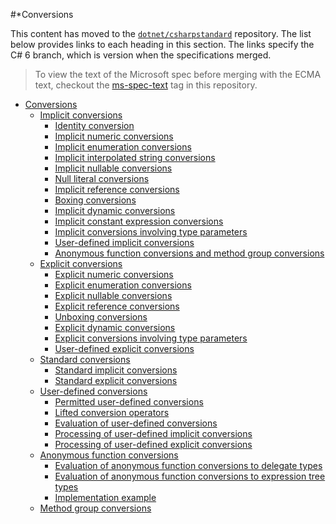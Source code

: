 #*Conversions

This content has moved to the [`dotnet/csharpstandard`](https://github.com/dotnet/csharpstandard) repository.
The list below provides links to each heading in this section. The links specify the C# 6 branch, which is version when the specifications merged.

> To view the text of the Microsoft spec before merging with the ECMA text, checkout the [ms-spec-text](https://github.com/dotnet/csharplang/releases/tag/ms-spec-text) tag in this repository.

- <a id="conversions"></a>[Conversions](https://github.com/dotnet/csharpstandard/blob/draft-v6/standard/conversions.md)
  - <a id="implicit-conversions"></a>[Implicit conversions](https://github.com/dotnet/csharpstandard/blob/draft-v6/standard/conversions.md#102-implicit-conversions)
    - <a id="identity-conversion"></a>[Identity conversion](https://github.com/dotnet/csharpstandard/blob/draft-v6/standard/conversions.md#1022-identity-conversion)
    - <a id="implicit-numeric-conversions"></a>[Implicit numeric conversions](https://github.com/dotnet/csharpstandard/blob/draft-v6/standard/conversions.md#1023-implicit-numeric-conversions)
    - <a id="implicit-enumeration-conversions"></a>[Implicit enumeration conversions](https://github.com/dotnet/csharpstandard/blob/draft-v6/standard/conversions.md#1024-implicit-enumeration-conversions)
    - <a id="implicit-interpolated-string-conversions"></a>[Implicit interpolated string conversions](https://github.com/dotnet/csharpstandard/blob/draft-v6/standard/conversions.md#1025-implicit-interpolated-string-conversions)
    - <a id="implicit-nullable-conversions"></a>[Implicit nullable conversions](https://github.com/dotnet/csharpstandard/blob/draft-v6/standard/conversions.md#1026-implicit-nullable-conversions)
    - <a id="null-literal-conversions"></a>[Null literal conversions](https://github.com/dotnet/csharpstandard/blob/draft-v6/standard/conversions.md#1027-null-literal-conversions)
    - <a id="implicit-reference-conversions"></a>[Implicit reference conversions](https://github.com/dotnet/csharpstandard/blob/draft-v6/standard/conversions.md#1028-implicit-reference-conversions)
    - <a id="boxing-conversions"></a>[Boxing conversions](https://github.com/dotnet/csharpstandard/blob/draft-v6/standard/conversions.md#1029-boxing-conversions)
    - <a id="implicit-dynamic-conversions"></a>[Implicit dynamic conversions](https://github.com/dotnet/csharpstandard/blob/draft-v6/standard/conversions.md#10210-implicit-dynamic-conversions)
    - <a id="implicit-constant-expression-conversions"></a>[Implicit constant expression conversions](https://github.com/dotnet/csharpstandard/blob/draft-v6/standard/conversions.md#10211-implicit-constant-expression-conversions)
    - <a id="implicit-conversions-involving-type-parameters"></a>[Implicit conversions involving type parameters](https://github.com/dotnet/csharpstandard/blob/draft-v6/standard/conversions.md#10212-implicit-conversions-involving-type-parameters)
    - <a id="user-defined-implicit-conversions"></a>[User-defined implicit conversions](https://github.com/dotnet/csharpstandard/blob/draft-v6/standard/conversions.md#10213-user-defined-implicit-conversions)
    - <a id="anonymous-function-conversions-and-method-group-conversions"></a>[Anonymous function conversions and method group conversions](https://github.com/dotnet/csharpstandard/blob/draft-v6/standard/conversions.md#10214-anonymous-function-conversions-and-method-group-conversions)
  - <a id="explicit-conversions"></a>[Explicit conversions](https://github.com/dotnet/csharpstandard/blob/draft-v6/standard/conversions.md#103-explicit-conversions)
    - <a id="explicit-numeric-conversions"></a>[Explicit numeric conversions](https://github.com/dotnet/csharpstandard/blob/draft-v6/standard/conversions.md#1032-explicit-numeric-conversions)
    - <a id="explicit-enumeration-conversions"></a>[Explicit enumeration conversions](https://github.com/dotnet/csharpstandard/blob/draft-v6/standard/conversions.md#1033-explicit-enumeration-conversions)
    - <a id="explicit-nullable-conversions"></a>[Explicit nullable conversions](https://github.com/dotnet/csharpstandard/blob/draft-v6/standard/conversions.md#1034-explicit-nullable-conversions)
    - <a id="explicit-reference-conversions"></a>[Explicit reference conversions](https://github.com/dotnet/csharpstandard/blob/draft-v6/standard/conversions.md#1035-explicit-reference-conversions)
    - <a id="unboxing-conversions"></a>[Unboxing conversions](https://github.com/dotnet/csharpstandard/blob/draft-v6/standard/conversions.md#1036-unboxing-conversions)
    - <a id="explicit-dynamic-conversions"></a>[Explicit dynamic conversions](https://github.com/dotnet/csharpstandard/blob/draft-v6/standard/conversions.md#1037-explicit-dynamic-conversions)
    - <a id="explicit-conversions-involving-type-parameters"></a>[Explicit conversions involving type parameters](https://github.com/dotnet/csharpstandard/blob/draft-v6/standard/conversions.md#1038-explicit-conversions-involving-type-parameters)
    - <a id="user-defined-explicit-conversions"></a>[User-defined explicit conversions](https://github.com/dotnet/csharpstandard/blob/draft-v6/standard/conversions.md#1039-user-defined-explicit-conversions)
  - <a id="standard-conversions"></a>[Standard conversions](https://github.com/dotnet/csharpstandard/blob/draft-v6/standard/conversions.md#104-standard-conversions)
    - <a id="standard-implicit-conversions"></a>[Standard implicit conversions](https://github.com/dotnet/csharpstandard/blob/draft-v6/standard/conversions.md#1042-standard-implicit-conversions)
    - <a id="standard-explicit-conversions"></a>[Standard explicit conversions](https://github.com/dotnet/csharpstandard/blob/draft-v6/standard/conversions.md#1043-standard-explicit-conversions)
  - <a id="user-defined-conversions"></a>[User-defined conversions](https://github.com/dotnet/csharpstandard/blob/draft-v6/standard/conversions.md#105-user-defined-conversions)
    - <a id="permitted-user-defined-conversions"></a>[Permitted user-defined conversions](https://github.com/dotnet/csharpstandard/blob/draft-v6/standard/conversions.md#1052-permitted-user-defined-conversions)
    - <a id="lifted-conversion-operators"></a>[Lifted conversion operators](https://github.com/dotnet/csharpstandard/blob/draft-v6/standard/conversions.md#1062-lifted-conversions)
    - <a id="evaluation-of-user-defined-conversions"></a>[Evaluation of user-defined conversions](https://github.com/dotnet/csharpstandard/blob/draft-v6/standard/conversions.md#1053-evaluation-of-user-defined-conversions)
    - <a id="processing-of-user-defined-implicit-conversions"></a>[Processing of user-defined implicit conversions](https://github.com/dotnet/csharpstandard/blob/draft-v6/standard/conversions.md#1054-user-defined-implicit-conversions)
    - <a id="processing-of-user-defined-explicit-conversions"></a>[Processing of user-defined explicit conversions](https://github.com/dotnet/csharpstandard/blob/draft-v6/standard/conversions.md#1055-user-defined-explicit-conversions)
  - <a id="anonymous-function-conversions"></a>[Anonymous function conversions](https://github.com/dotnet/csharpstandard/blob/draft-v6/standard/conversions.md#107-anonymous-function-conversions)
    - <a id="evaluation-of-anonymous-function-conversions-to-delegate-types"></a>[Evaluation of anonymous function conversions to delegate types](https://github.com/dotnet/csharpstandard/blob/draft-v6/standard/conversions.md#1072-evaluation-of-anonymous-function-conversions-to-delegate-types)
    - <a id="evaluation-of-anonymous-function-conversions-to-expression-tree-types"></a>[Evaluation of anonymous function conversions to expression tree types](https://github.com/dotnet/csharpstandard/blob/draft-v6/standard/conversions.md#1073-evaluation-of-lambda-expression-conversions-to-expression-tree-types)
    - <a id="implementation-example"></a>[Implementation example](https://github.com/dotnet/csharpstandard/blob/draft-v6/standard/conversions.md#1073-evaluation-of-lambda-expression-conversions-to-expression-tree-types)
  - <a id="method-group-conversions"></a>[Method group conversions](https://github.com/dotnet/csharpstandard/blob/draft-v6/standard/conversions.md#108-method-group-conversions)
 